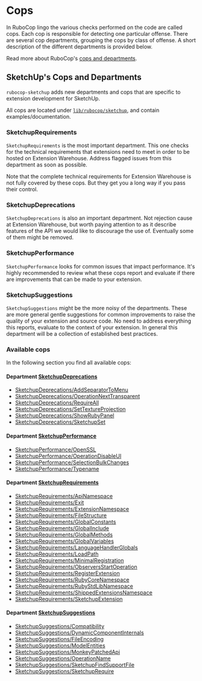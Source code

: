 # Cops

In RuboCop lingo the various checks performed on the code are called cops.
Each cop is responsible for detecting one particular offense. There are several
cop departments, grouping the cops by class of offense. A short description of
the different departments is provided below.

Read more about RuboCop's [cops and departments](https://docs.rubocop.org/en/latest/cops/).

## SketchUp's Cops and Departments

`rubocop-sketchup` adds new departments and cops that are specific to extension development for SketchUp.

All cops are located under [`lib/rubocop/sketchup`](lib/rubocop/sketchup), and contain examples/documentation.

### SketchupRequirements

`SketchupRequirements` is the most important department. This one checks for the technical requirements that extensions need to meet in order to be hosted on Extension Warehouse. Address flagged issues from this department as soon as possible.

Note that the complete technical requirements for Extension Warehouse is not fully covered by these cops. But they get you a long way if you pass their control.

### SketchupDeprecations

`SketchupDeprecations` is also an important department. Not rejection cause at Extension Warehouse, but worth paying attention to as it describe features of the API we would like to discourage the use of. Eventually some of them might be removed.

### SketchupPerformance

`SketchupPerformance` looks for common issues that impact performance. It's highly recommended to review what these cops report and evaluate if there are improvements that can be made to your extension.

### SketchupSuggestions

`SketchupSuggestions` might be the more noisy of the departments. These are more general gentle suggestions for common improvements to raise the quality of your extension and source code. No need to address everything this reports, evaluate to the context of your extension. In general this department will be a collection of established best practices.

### Available cops

In the following section you find all available cops:

<!-- START_COP_LIST -->
#### Department [SketchupDeprecations](cops_sketchupdeprecations.md)

* [SketchupDeprecations/AddSeparatorToMenu](cops_sketchupdeprecations.md#sketchupdeprecationsaddseparatortomenu)
* [SketchupDeprecations/OperationNextTransparent](cops_sketchupdeprecations.md#sketchupdeprecationsoperationnexttransparent)
* [SketchupDeprecations/RequireAll](cops_sketchupdeprecations.md#sketchupdeprecationsrequireall)
* [SketchupDeprecations/SetTextureProjection](cops_sketchupdeprecations.md#sketchupdeprecationssettextureprojection)
* [SketchupDeprecations/ShowRubyPanel](cops_sketchupdeprecations.md#sketchupdeprecationsshowrubypanel)
* [SketchupDeprecations/SketchupSet](cops_sketchupdeprecations.md#sketchupdeprecationssketchupset)

#### Department [SketchupPerformance](cops_sketchupperformance.md)

* [SketchupPerformance/OpenSSL](cops_sketchupperformance.md#sketchupperformanceopenssl)
* [SketchupPerformance/OperationDisableUI](cops_sketchupperformance.md#sketchupperformanceoperationdisableui)
* [SketchupPerformance/SelectionBulkChanges](cops_sketchupperformance.md#sketchupperformanceselectionbulkchanges)
* [SketchupPerformance/Typename](cops_sketchupperformance.md#sketchupperformancetypename)

#### Department [SketchupRequirements](cops_sketchuprequirements.md)

* [SketchupRequirements/ApiNamespace](cops_sketchuprequirements.md#sketchuprequirementsapinamespace)
* [SketchupRequirements/Exit](cops_sketchuprequirements.md#sketchuprequirementsexit)
* [SketchupRequirements/ExtensionNamespace](cops_sketchuprequirements.md#sketchuprequirementsextensionnamespace)
* [SketchupRequirements/FileStructure](cops_sketchuprequirements.md#sketchuprequirementsfilestructure)
* [SketchupRequirements/GlobalConstants](cops_sketchuprequirements.md#sketchuprequirementsglobalconstants)
* [SketchupRequirements/GlobalInclude](cops_sketchuprequirements.md#sketchuprequirementsglobalinclude)
* [SketchupRequirements/GlobalMethods](cops_sketchuprequirements.md#sketchuprequirementsglobalmethods)
* [SketchupRequirements/GlobalVariables](cops_sketchuprequirements.md#sketchuprequirementsglobalvariables)
* [SketchupRequirements/LanguageHandlerGlobals](cops_sketchuprequirements.md#sketchuprequirementslanguagehandlerglobals)
* [SketchupRequirements/LoadPath](cops_sketchuprequirements.md#sketchuprequirementsloadpath)
* [SketchupRequirements/MinimalRegistration](cops_sketchuprequirements.md#sketchuprequirementsminimalregistration)
* [SketchupRequirements/ObserversStartOperation](cops_sketchuprequirements.md#sketchuprequirementsobserversstartoperation)
* [SketchupRequirements/RegisterExtension](cops_sketchuprequirements.md#sketchuprequirementsregisterextension)
* [SketchupRequirements/RubyCoreNamespace](cops_sketchuprequirements.md#sketchuprequirementsrubycorenamespace)
* [SketchupRequirements/RubyStdLibNamespace](cops_sketchuprequirements.md#sketchuprequirementsrubystdlibnamespace)
* [SketchupRequirements/ShippedExtensionsNamespace](cops_sketchuprequirements.md#sketchuprequirementsshippedextensionsnamespace)
* [SketchupRequirements/SketchupExtension](cops_sketchuprequirements.md#sketchuprequirementssketchupextension)

#### Department [SketchupSuggestions](cops_sketchupsuggestions.md)

* [SketchupSuggestions/Compatibility](cops_sketchupsuggestions.md#sketchupsuggestionscompatibility)
* [SketchupSuggestions/DynamicComponentInternals](cops_sketchupsuggestions.md#sketchupsuggestionsdynamiccomponentinternals)
* [SketchupSuggestions/FileEncoding](cops_sketchupsuggestions.md#sketchupsuggestionsfileencoding)
* [SketchupSuggestions/ModelEntities](cops_sketchupsuggestions.md#sketchupsuggestionsmodelentities)
* [SketchupSuggestions/MonkeyPatchedApi](cops_sketchupsuggestions.md#sketchupsuggestionsmonkeypatchedapi)
* [SketchupSuggestions/OperationName](cops_sketchupsuggestions.md#sketchupsuggestionsoperationname)
* [SketchupSuggestions/SketchupFindSupportFile](cops_sketchupsuggestions.md#sketchupsuggestionssketchupfindsupportfile)
* [SketchupSuggestions/SketchupRequire](cops_sketchupsuggestions.md#sketchupsuggestionssketchuprequire)

<!-- END_COP_LIST -->
